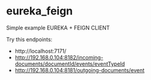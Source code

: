 # eureka_feign

Simple example EUREKA + FEIGN CLIENT

Try this endpoints:
- http://localhost:7171/
- http://192.168.0.104:8182/incoming-documents/documentId/events/eventTypeId
- http://192.168.0.104:8181/outgoing-documents/event
